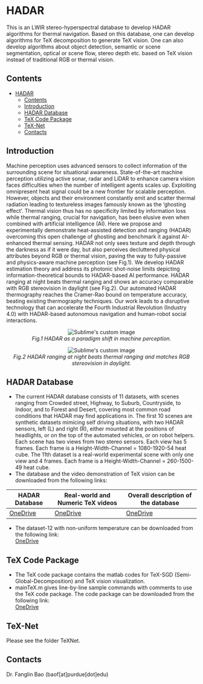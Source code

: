 # HADAR
This is an LWIR stereo-hyperspectral database to develop HADAR algorithms for thermal navigation. Based on this database, one can develop algorithms for TeX decomposition to generate TeX vision. One can also develop algorithms about object detection, semantic or scene segmentation, optical or scene flow, stereo depth etc. based on TeX vision instead of traditional RGB or thermal vision.

## Contents

- [HADAR](#hadar)
  - [Contents](#contents)
  - [Introduction](#introduction)
  - [HADAR Database](#hadar-database)
  - [TeX Code Package](#tex-code-package)
  - [TeX-Net](#tex-net)
  - [Contacts](#contacts)

## Introduction

Machine perception uses advanced sensors to collect information of the surrounding scene for situational awareness. State-of-the-art machine perception  utilizing active sonar, radar and LiDAR to enhance camera vision faces difficulties when the number of intelligent agents scales up. Exploiting omnipresent heat signal could be a new frontier for scalable perception. However, objects and their environment constantly emit and scatter thermal radiation leading to textureless images famously known as the ‘ghosting effect’. Thermal vision thus has no specificity limited by information loss while thermal ranging, crucial for navigation, has been elusive even when combined with artificial intelligence (AI). Here we propose and experimentally demonstrate heat-assisted detection and ranging (HADAR) overcoming this open challenge of ghosting and benchmark it against AI-enhanced thermal sensing. HADAR not only sees texture and depth through the darkness as if it were day, but also perceives decluttered physical attributes beyond RGB or thermal vision, paving the way to fully-passive and physics-aware machine perception (see Fig.1). We develop HADAR estimation theory and address its photonic shot-noise limits depicting information-theoretical bounds to HADAR-based AI performance. HADAR ranging at night beats thermal ranging and shows an accuracy comparable with RGB stereovision in daylight (see Fig.2). Our automated HADAR thermography reaches the Cramer-Rao bound on temperature accuracy, beating existing thermography techniques. Our work leads to a disruptive technology that can accelerate the Fourth Industrial Revolution (Industry 4.0) with HADAR-based autonomous navigation and human-robot social interactions.

<p align="center">
  <img src="Fig1.png" alt="Sublime's custom image"/><br />
  <em>Fig.1 HADAR as a paradigm shift in machine perception.</em>
</p>

<p align="center">
  <img src="Fig2.png" alt="Sublime's custom image"/><br />
  <em>Fig.2 HADAR ranging at night beats thermal ranging and matches RGB stereovision in daylight.</em>
</p>

## HADAR Database

- The current HADAR database consists of 11 datasets, with scenes ranging from Crowded street, Highway, to Suburb, Countryside, to Indoor, and to Forest and Desert, covering most common road conditions that HADAR may find applications in. The first 10 scenes are synthetic datasets mimicing self driving situations, with two HADAR sensors, left (L) and right (R), either mounted at the positions of headlights, or on the top of the automated vehicles, or on robot helpers. Each scene has two views from two stereo sensors. Each view has 5 frames. Each frame is a Height-Width-Channel = 1080-1920-54 heat cube. The 11th dataset is a real-world experimental scene with only one view and 4 frames. Each frame is a Height-Width-Channel = 260-1500-49 heat cube.
- The database and the video demonstration of TeX vision can be downloaded from the following links:

| HADAR Database |  Real-world and Numeric TeX videos| Overall description of the database |
|---|---|---|
|[OneDrive](https://purdue0-my.sharepoint.com/:f:/g/personal/sjape_purdue_edu/Enhca6JZUlNOm5BEIDnj7N0B_jNzZB0eE7ha_fCJtkDPgA?e=GIBcFL)|[OneDrive](https://purdue0-my.sharepoint.com/:f:/g/personal/sjape_purdue_edu/EgOSZhDdEe5Bo-fSPP7b4X4BII5v5X0iJfB6TJoegddrJA?e=gnMmi4)|[OneDrive](https://purdue0-my.sharepoint.com/:t:/g/personal/sjape_purdue_edu/EV1KOivhzqJMpd4v7dIQkA0B8Z8ciFN2iUQCkbKhc1lrgg?e=hlQg0u)|

- The dataset-12 with non-uniform temperature can be downloaded from the following link:<br />
[OneDrive](https://purdue0-my.sharepoint.com/:u:/g/personal/baof_purdue_edu/EQezQml4xfBIuD8ItRGV1qIBWGaYezu_M2YJu9msXDWbow)


## TeX Code Package

- The TeX code package contains the matlab codes for TeX-SGD (Semi-Global-Decomposition) and TeX vision visualization.
- mainTeX.m gives line-by-line sample commands with comments to use the TeX code package. The code package can be downloaded from the following link:<br />
[OneDrive](https://purdue0-my.sharepoint.com/:f:/g/personal/sjape_purdue_edu/EikkN6bcJJNLoAP-ks_DqVQBIzIrE_LnN8bGEjtlKz6jlA?e=UOAlvE)

## TeX-Net

Please see the folder TeXNet.

## Contacts

Dr. Fanglin Bao (baof[at]purdue[dot]edu)
